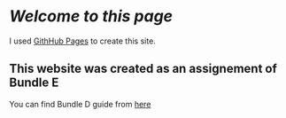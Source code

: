 # ***Welcome to this page***
I used [GithHub Pages](https://pages.github.com/) to create this site.
## This website was created as an assignement of Bundle E
You can find Bundle D guide from [here](/bundle.md)